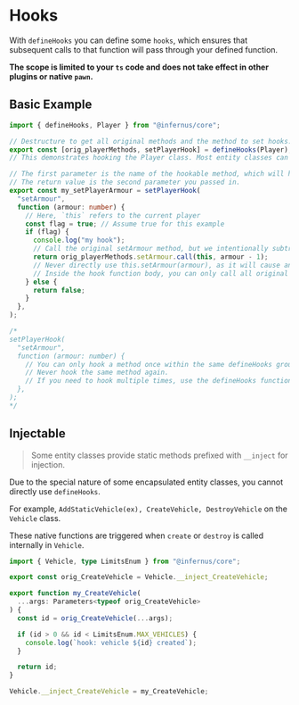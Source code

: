 # Hooks

With `defineHooks` you can define some `hooks`, which ensures that subsequent calls to that function will pass through your defined function.

**The scope is limited to your `ts` code and does not take effect in other plugins or native `pawn`.**

## Basic Example

```ts
import { defineHooks, Player } from "@infernus/core";

// Destructure to get all original methods and the method to set hooks.
export const [orig_playerMethods, setPlayerHook] = defineHooks(Player);
// This demonstrates hooking the Player class. Most entity classes can be passed in, such as Vehicle, TextDraw...

// The first parameter is the name of the hookable method, which will have TS type hints.
// The return value is the second parameter you passed in.
export const my_setPlayerArmour = setPlayerHook(
  "setArmour",
  function (armour: number) {
    // Here, `this` refers to the current player
    const flag = true; // Assume true for this example
    if (flag) {
      console.log("my hook");
      // Call the original setArmour method, but we intentionally subtract 1 and return the original call result
      return orig_playerMethods.setArmour.call(this, armour - 1);
      // Never directly use this.setArmour(armour), as it will cause an infinite loop
      // Inside the hook function body, you can only call all original functions via orig_playerMethods.
    } else {
      return false;
    }
  },
);

/*
setPlayerHook(
  "setArmour",
  function (armour: number) {
    // You can only hook a method once within the same defineHooks group
    // Never hook the same method again.
    // If you need to hook multiple times, use the defineHooks function multiple times and split files or define different variable names.
  },
);
*/
```

## Injectable

> Some entity classes provide static methods prefixed with `__inject` for injection.

Due to the special nature of some encapsulated entity classes, you cannot directly use `defineHooks`.

For example, `AddStaticVehicle(ex), CreateVehicle, DestroyVehicle` on the `Vehicle` class.

These native functions are triggered when `create` or `destroy` is called internally in `Vehicle`.

```ts
import { Vehicle, type LimitsEnum } from "@infernus/core";

export const orig_CreateVehicle = Vehicle.__inject_CreateVehicle;

export function my_CreateVehicle(
  ...args: Parameters<typeof orig_CreateVehicle>
) {
  const id = orig_CreateVehicle(...args);

  if (id > 0 && id < LimitsEnum.MAX_VEHICLES) {
    console.log(`hook: vehicle ${id} created`);
  }

  return id;
}

Vehicle.__inject_CreateVehicle = my_CreateVehicle;
```
